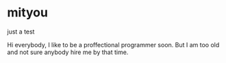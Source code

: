 # mityou
just a test

Hi everybody, I like to be a proffectional programmer soon. 
But I am too old and not sure anybody hire me by that time.


